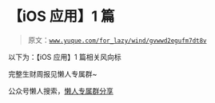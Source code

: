 # 【iOS 应用】1 篇

> 原文：[`www.yuque.com/for_lazy/wind/gvwwd2egufm7dt8v`](https://www.yuque.com/for_lazy/wind/gvwwd2egufm7dt8v)

以下为：【iOS 应用】1 篇相关风向标

完整生财周报见懒人专属群~

公众号懒人搜索，[懒人专属群分享](https://lazybook.fun/#/blog/group)